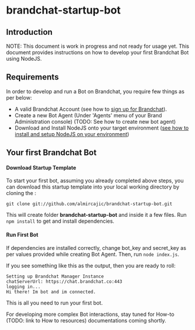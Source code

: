 # brandchat-startup-bot
## Introduction
NOTE: This document is work in progress and not ready for usage yet. 
This document provides instructions on how to develop your first Brandchat Bot using NodeJS.

## Requirements
In order to develop and run a Bot on Brandchat, you require few things as per below: 
-	A valid Brandchat Account (see how to [sign up for Brandchat](https://www.brandchat.co/brands)).
-	Create a new Bot Agent (Under 'Agents' menu of your Brand Administration console) (TODO: See how to create new bot agent)
-	Download and Install NodeJS onto your target environment ([see how to install and setup NodeJS on your environment](https://nodejs.org/en/download/package-manager/))

## Your first Brandchat Bot

#### Download Startup Template
To start your first bot, assuming you already completed above steps, you can download this startup template into your local working directory by cloning the :

`git clone git://github.com/almircajic/brandchat-startup-bot.git`

This will create folder **brandchat-startup-bot** and inside it a few files. Run `npm install` to get and install dependencies.

#### Run First Bot 
If dependencies are installed correctly, change bot_key and secret_key as per values provided while creating Bot Agent. Then, run `node index.js`.
 
If you see something like this as the output, then you are ready to roll:

```
Setting up Brandchat Manager Instance
chatServerUrl: https://chat.brandchat.co:443
logging in...
Hi there! Im bot and im connected.
```

This is all you need to run your first bot. 

For developing more complex Bot interactions, stay tuned for How-to (TODO: link to How to resources) documentations coming shortly.

